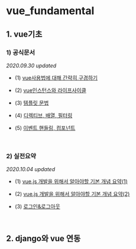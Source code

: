 # vue_fundamental

## 1. vue기초
### 1) 공식문서

*2020.09.30 updated*

- (1) <a href="https://github.com/KumJungMin/vue_fundamental/blob/master/vue/first_vue.md"> vue사용법에 대해 간략히 구경하기 </a>

- (2) <a href="https://github.com/KumJungMin/vue_fundamental/blob/master/vue/vue2.md"> vue인스턴스와 라이프사이클</a>

- (3) <a href="https://github.com/KumJungMin/vue_fundamental/blob/master/vue/vue3.md"> 템플릿 문법</a>

- (4) <a href="https://github.com/KumJungMin/vue_fundamental/blob/master/vue/vue4.md"> 디렉티브, 배열, 필터링</a>

- (5) <a href="https://github.com/KumJungMin/vue_fundamental/blob/master/vue/5/Vue%20js%202%204dac233490c244898f7c903304135cac.md"> 이벤트 핸들링, 컴포넌트</a>

<br/>

### 2) 실전요약

*2020.10.04 updated*

- (1) <a href="https://github.com/KumJungMin/vue_fundamental/blob/master/vue/Export-e73342a7-3981-4fb5-b61b-6a34c6f36bbd/Untitled%20de218045fe2141749e667f0f0348e324.md">vue.js 개발을 위해서 알아야할 기본 개념 요약(1)</a>

- (2) <a href="https://github.com/KumJungMin/vue_fundamental/blob/master/vue/1/vue%E1%84%80%E1%85%A2%E1%84%87%E1%85%A1%E1%86%AF%20%E1%84%8B%E1%85%AD%E1%84%8C%E1%85%A5%E1%86%B7%20ba0d1f3465644b0d897551ac047e54c5.md">vue.js 개발을 위해서 알아야할 기본 개념 요약(2)</a>

- (3) <a href="https://github.com/KumJungMin/vue_fundamental/blob/master/vue/2/Untitled%200e2dcafd8b264d9699ebc74e3cd5db57.md">로그인&로그아웃</a>
<br/>

## 2. django와 vue 연동
